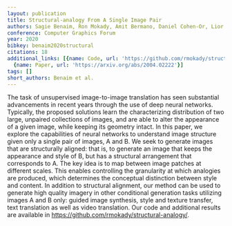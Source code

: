 ```yaml
---
layout: publication
title: Structural-analogy From A Single Image Pair
authors: Sagie Benaim, Ron Mokady, Amit Bermano, Daniel Cohen-Or, Lior Wolf
conference: Computer Graphics Forum
year: 2020
bibkey: benaim2020structural
citations: 18
additional_links: [{name: Code, url: 'https://github.com/rmokady/structural-analogy/'},
  {name: Paper, url: 'https://arxiv.org/abs/2004.02222'}]
tags: []
short_authors: Benaim et al.
---
```

The task of unsupervised image-to-image translation has seen substantial
advancements in recent years through the use of deep neural networks.
Typically, the proposed solutions learn the characterizing distribution of two
large, unpaired collections of images, and are able to alter the appearance of
a given image, while keeping its geometry intact. In this paper, we explore the
capabilities of neural networks to understand image structure given only a
single pair of images, A and B. We seek to generate images that are
structurally aligned: that is, to generate an image that keeps the appearance
and style of B, but has a structural arrangement that corresponds to A. The key
idea is to map between image patches at different scales. This enables
controlling the granularity at which analogies are produced, which determines
the conceptual distinction between style and content. In addition to structural
alignment, our method can be used to generate high quality imagery in other
conditional generation tasks utilizing images A and B only: guided image
synthesis, style and texture transfer, text translation as well as video
translation. Our code and additional results are available in
https://github.com/rmokady/structural-analogy/.